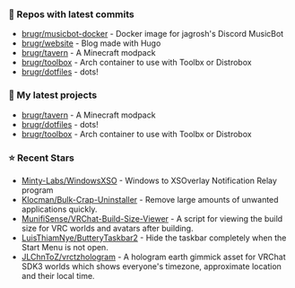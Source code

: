 ### 👷 Repos with latest commits

- [brugr/musicbot-docker](https://github.com/brugr/musicbot-docker) - Docker image for jagrosh&#39;s Discord MusicBot
- [brugr/website](https://github.com/brugr/website) - Blog made with Hugo
- [brugr/tavern](https://github.com/brugr/tavern) - A Minecraft modpack
- [brugr/toolbox](https://github.com/brugr/toolbox) - Arch container to use with Toolbx or Distrobox
- [brugr/dotfiles](https://github.com/brugr/dotfiles) - dots!
### 🌱 My latest projects

- [brugr/tavern](https://github.com/brugr/tavern) - A Minecraft modpack
- [brugr/dotfiles](https://github.com/brugr/dotfiles) - dots!
- [brugr/toolbox](https://github.com/brugr/toolbox) - Arch container to use with Toolbx or Distrobox
### ⭐ Recent Stars

- [Minty-Labs/WindowsXSO](https://github.com/Minty-Labs/WindowsXSO) - Windows to XSOverlay Notification Relay program
- [Klocman/Bulk-Crap-Uninstaller](https://github.com/Klocman/Bulk-Crap-Uninstaller) - Remove large amounts of unwanted applications quickly.
- [MunifiSense/VRChat-Build-Size-Viewer](https://github.com/MunifiSense/VRChat-Build-Size-Viewer) - A script for viewing the build size for VRC worlds and avatars after building.
- [LuisThiamNye/ButteryTaskbar2](https://github.com/LuisThiamNye/ButteryTaskbar2) - Hide the taskbar completely when the Start Menu is not open. 
- [JLChnToZ/vrctzhologram](https://github.com/JLChnToZ/vrctzhologram) - A hologram earth gimmick asset for VRChat SDK3 worlds which shows everyone&#39;s timezone, approximate location and their local time.
